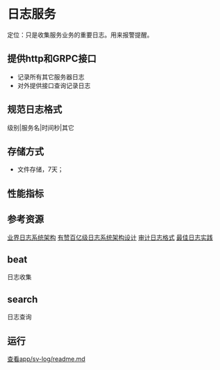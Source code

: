 # 日志服务

定位：只是收集服务业务的重要日志。用来报警提醒。

## 提供http和GRPC接口

- 记录所有其它服务器日志
- 对外提供接口查询记录日志

## 规范日志格式

级别|服务名|时间秒|其它

## 存储方式

- 文件存储，7天；

## 性能指标


## 参考资源

[业界日志系统架构](https://juejin.im/post/5d79cbc96fb9a06b0b1ca2df)
[有赞百亿级日志系统架构设计](https://www.infoq.cn/article/eVg_NLKEL6eD8WQwltrQ)
[审计日志格式](http://publib.boulder.ibm.com/tividd/td/TWS/SH19-4555-00/zh_CN/HTML/ig_mst114.htm)
[最佳日志实践](https://zhuanlan.zhihu.com/p/27363484)

## beat

日志收集

## search

日志查询

## 运行

[查看app/sv-log/readme.md](../../internal/app/sv-log/readme.md)